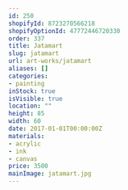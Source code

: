 ```yaml
---
id: 250
shopifyId: 8723270566218
shopifyOptionId: 47772446720330
order: 337
title: Jatamart
slug: jatamart
url: art-works/jatamart
aliases: []
categories:
- painting
inStock: true
isVisible: true
location: ""
height: 85
width: 60
date: 2017-01-01T00:00:00Z
materials:
- acrylic
- ink
- canvas
price: 3500
mainImage: jatamart.jpg
---
```

